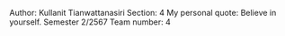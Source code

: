 Author: Kullanit Tianwattanasiri
Section: 4
My personal quote: Believe in yourself.
Semester 2/2567
Team number: 4
